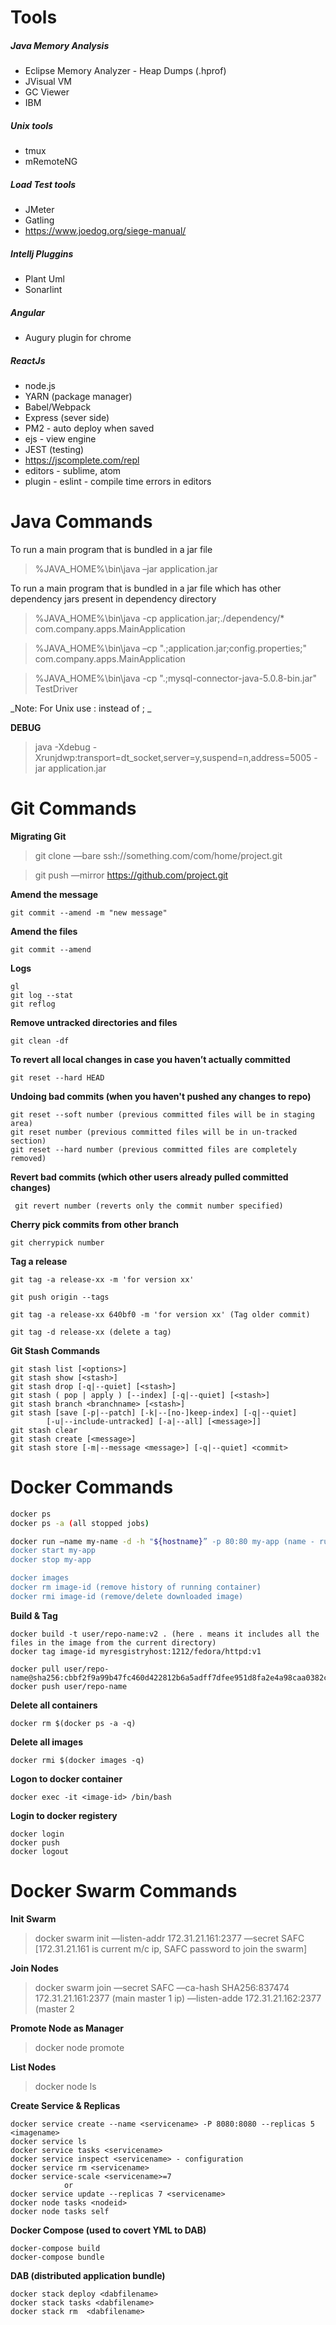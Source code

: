 # Tools

##### Java Memory Analysis

- Eclipse Memory Analyzer - Heap Dumps (.hprof)
- JVisual VM
- GC Viewer
- IBM

##### Unix tools
- tmux
- mRemoteNG

##### Load Test tools

- JMeter
- Gatling
- https://www.joedog.org/siege-manual/

##### Intellj Pluggins
- Plant Uml
- Sonarlint

##### Angular
- Augury plugin for chrome

##### ReactJs
- node.js
- YARN (package manager)
- Babel/Webpack
- Express (sever side)
- PM2 - auto deploy when saved
- ejs - view engine
- JEST (testing)
- https://jscomplete.com/repl
- editors - sublime, atom
- plugin - eslint - compile time errors in editors

# Java Commands

To run a main program that is bundled in a jar file

> %JAVA_HOME%\bin\java –jar application.jar

To run a main program that is bundled in a jar file which has other dependency jars present in dependency directory

> %JAVA_HOME%\bin\java -cp application.jar;./dependency/* com.company.apps.MainApplication

> %JAVA_HOME%\bin\java –cp ".;application.jar;config.properties;" com.company.apps.MainApplication

> %JAVA_HOME%\bin\java -cp ".;mysql-connector-java-5.0.8-bin.jar" TestDriver

_Note: For Unix use : instead of ; _

**DEBUG**

> java -Xdebug -Xrunjdwp:transport=dt_socket,server=y,suspend=n,address=5005 -jar application.jar

# Git Commands

**Migrating Git**
> git clone —bare ssh://something.com/com/home/project.git

> git push —mirror https://github.com/project.git

**Amend the message**
```
git commit --amend -m "new message"
```
**Amend the files**
```
git commit --amend
```
**Logs**
```
gl
git log --stat
git reflog
```

**Remove untracked directories and files**
```
git clean -df
```
**To revert all local changes in case you haven’t actually committed** 
```
git reset --hard HEAD 
```

**Undoing bad commits (when you haven't pushed any changes to repo)**
```
git reset --soft number (previous committed files will be in staging area)
git reset number (previous committed files will be in un-tracked section) 
git reset --hard number (previous committed files are completely removed)
```
**Revert bad commits  (which other users already pulled committed changes)**  
```
 git revert number (reverts only the commit number specified) 
```
**Cherry pick commits from other branch**
```
git cherrypick number
```
**Tag a release**
```
git tag -a release-xx -m 'for version xx'

git push origin --tags

git tag -a release-xx 640bf0 -m 'for version xx' (Tag older commit)

git tag -d release-xx (delete a tag)
```
**Git Stash Commands**
 ```
git stash list [<options>]
git stash show [<stash>]
git stash drop [-q|--quiet] [<stash>]
git stash ( pop | apply ) [--index] [-q|--quiet] [<stash>]
git stash branch <branchname> [<stash>]
git stash [save [-p|--patch] [-k|--[no-]keep-index] [-q|--quiet]
         [-u|--include-untracked] [-a|--all] [<message>]]
git stash clear
git stash create [<message>]
git stash store [-m|--message <message>] [-q|--quiet] <commit>  
```


# Docker Commands
```bash
docker ps
docker ps -a (all stopped jobs)

docker run —name my-name -d -h "${hostname}” -p 80:80 my-app (name - running image name, d - detached, h - host, p - port mapping)
docker start my-app
docker stop my-app

docker images
docker rm image-id (remove history of running container)
docker rmi image-id (remove/delete downloaded image)
```
**Build & Tag**
```
docker build -t user/repo-name:v2 . (here . means it includes all the files in the image from the current directory)
docker tag image-id myresgistryhost:1212/fedora/httpd:v1

docker pull user/repo-name@sha256:cbbf2f9a99b47fc460d422812b6a5adff7dfee951d8fa2e4a98caa0382cfbdbf
docker push user/repo-name
```

**Delete all containers**
```
docker rm $(docker ps -a -q)
```

**Delete all images**
```
docker rmi $(docker images -q)
```
**Logon to docker container**
```
docker exec -it <image-id> /bin/bash
```
**Login to docker registery**
```
docker login
docker push
docker logout
```

# Docker Swarm Commands

**Init Swarm**
> docker swarm init —listen-addr 172.31.21.161:2377 —secret SAFC [172.31.21.161 is current m/c ip, SAFC password to join the swarm]

**Join Nodes**
> docker swarm join —secret SAFC 
              —ca-hash SHA256:837474 
                 172.31.21.161:2377 (main master 1 ip)
              —listen-adde 172.31.21.162:2377 (master 2

**Promote Node as Manager**
> docker node promote <id> 

**List Nodes**
> docker node ls 

**Create Service & Replicas**
```
docker service create --name <servicename> -P 8080:8080 --replicas 5 <imagename>
docker service ls
docker service tasks <servicename>
docker service inspect <servicename> - configuration
docker service rm <servicename>
docker service-scale <servicename>=7
            or
docker service update --replicas 7 <servicename>
docker node tasks <nodeid>
docker node tasks self
```

**Docker Compose (used to covert YML to DAB)**
```
docker-compose build
docker-compose bundle
```
**DAB (distributed application bundle)**
```
docker stack deploy <dabfilename>
docker stack tasks <dabfilename>
docker stack rm  <dabfilename>
```
